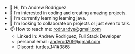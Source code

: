 - 👋 Hi, I’m Andrew Rodriguez
- 👀 I’m interested in coding and creating amazing projects.
- 🌱 I’m currently learning learning java.
- 💞️ I’m looking to collaborate on projects or just even to talk.
- 📫 How to reach me: rodr.andye@gmail.com
  - Linked In: Andrew Rodriguez, Full Stack Developer
  - personal email: andyrod209@gmail.com
  - Discord: turtles_141#3868

<!---
Andyrod209/Andyrod209 is a ✨ special ✨ repository because its `README.md` (this file) appears on your GitHub profile.
You can click the Preview link to take a look at your changes.
--->
